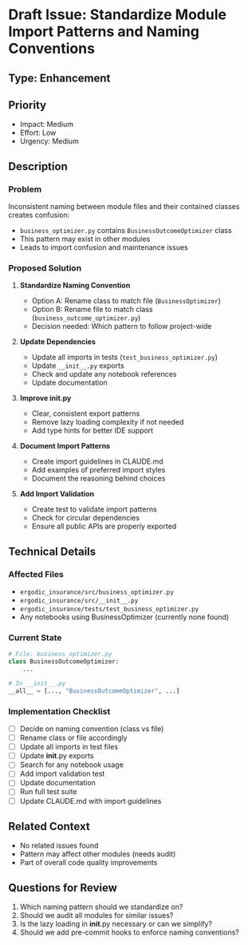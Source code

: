 # Draft Issue: Standardize Module Import Patterns and Naming Conventions

## Type: Enhancement

## Priority
- Impact: Medium
- Effort: Low
- Urgency: Medium

## Description

### Problem
Inconsistent naming between module files and their contained classes creates confusion:
- `business_optimizer.py` contains `BusinessOutcomeOptimizer` class
- This pattern may exist in other modules
- Leads to import confusion and maintenance issues

### Proposed Solution

1. **Standardize Naming Convention**
   - Option A: Rename class to match file (`BusinessOptimizer`)
   - Option B: Rename file to match class (`business_outcome_optimizer.py`)
   - Decision needed: Which pattern to follow project-wide

2. **Update Dependencies**
   - Update all imports in tests (`test_business_optimizer.py`)
   - Update `__init__.py` exports
   - Check and update any notebook references
   - Update documentation

3. **Improve __init__.py**
   - Clear, consistent export patterns
   - Remove lazy loading complexity if not needed
   - Add type hints for better IDE support

4. **Document Import Patterns**
   - Create import guidelines in CLAUDE.md
   - Add examples of preferred import styles
   - Document the reasoning behind choices

5. **Add Import Validation**
   - Create test to validate import patterns
   - Check for circular dependencies
   - Ensure all public APIs are properly exported

## Technical Details

### Affected Files
- `ergodic_insurance/src/business_optimizer.py`
- `ergodic_insurance/src/__init__.py`
- `ergodic_insurance/tests/test_business_optimizer.py`
- Any notebooks using BusinessOptimizer (currently none found)

### Current State
```python
# File: business_optimizer.py
class BusinessOutcomeOptimizer:
    ...

# In __init__.py
__all__ = [..., "BusinessOutcomeOptimizer", ...]
```

### Implementation Checklist
- [ ] Decide on naming convention (class vs file)
- [ ] Rename class or file accordingly
- [ ] Update all imports in test files
- [ ] Update __init__.py exports
- [ ] Search for any notebook usage
- [ ] Add import validation test
- [ ] Update documentation
- [ ] Run full test suite
- [ ] Update CLAUDE.md with import guidelines

## Related Context
- No related issues found
- Pattern may affect other modules (needs audit)
- Part of overall code quality improvements

## Questions for Review
1. Which naming pattern should we standardize on?
2. Should we audit all modules for similar issues?
3. Is the lazy loading in __init__.py necessary or can we simplify?
4. Should we add pre-commit hooks to enforce naming conventions?
